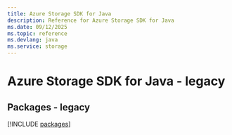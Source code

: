 ```yaml
---
title: Azure Storage SDK for Java
description: Reference for Azure Storage SDK for Java
ms.date: 09/12/2025
ms.topic: reference
ms.devlang: java
ms.service: storage
---
```

# Azure Storage SDK for Java - legacy
## Packages - legacy
[!INCLUDE [packages](storage-index.md)]